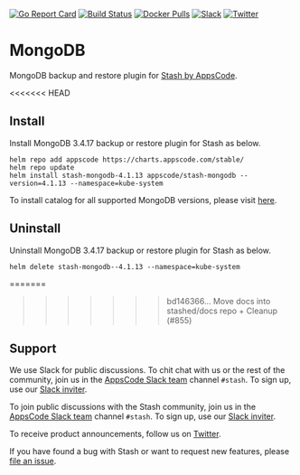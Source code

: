 [![Go Report Card](https://goreportcard.com/badge/stash.appscode.dev/mongodb)](https://goreportcard.com/report/stash.appscode.dev/mongodb)
[![Build Status](https://travis-ci.org/stashed/mongodb.svg?branch=master)](https://travis-ci.org/stashed/mongodb)
[![Docker Pulls](https://img.shields.io/docker/pulls/stashed/stash-mongodb.svg)](https://hub.docker.com/r/stashed/stash-mongodb/)
[![Slack](https://slack.appscode.com/badge.svg)](https://slack.appscode.com)
[![Twitter](https://img.shields.io/twitter/follow/appscodehq.svg?style=social&logo=twitter&label=Follow)](https://twitter.com/intent/follow?screen_name=AppsCodeHQ)

# MongoDB

MongoDB backup and restore plugin for [Stash by AppsCode](https://appscode.com/products/stash).

<<<<<<< HEAD
## Install

Install MongoDB 3.4.17 backup or restore plugin for Stash as below.

```console
helm repo add appscode https://charts.appscode.com/stable/
helm repo update
helm install stash-mongodb-4.1.13 appscode/stash-mongodb --version=4.1.13 --namespace=kube-system
```

To install catalog for all supported MongoDB versions, please visit [here](https://github.com/stashed/catalog).

## Uninstall

Uninstall MongoDB 3.4.17 backup or restore plugin for Stash as below.

```console
helm delete stash-mongodb--4.1.13 --namespace=kube-system
```

=======
>>>>>>> bd146366... Move docs into stashed/docs repo + Cleanup (#855)
## Support

We use Slack for public discussions. To chit chat with us or the rest of the community, join us in the [AppsCode Slack team](https://appscode.slack.com/messages/C8NCX6N23/details/) channel `#stash`. To sign up, use our [Slack inviter](https://slack.appscode.com/).

To join public discussions with the Stash community, join us in the [AppsCode Slack team](https://appscode.slack.com/messages/C8NCX6N23/details/) channel `#stash`. To sign up, use our [Slack inviter](https://slack.appscode.com/).

To receive product announcements, follow us on [Twitter](https://twitter.com/KubeStash).

If you have found a bug with Stash or want to request new features, please [file an issue](https://github.com/stashed/project/issues/new).
